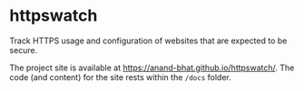 # httpswatch

Track HTTPS usage and configuration of websites that are expected to be secure.

The project site is available at https://anand-bhat.github.io/httpswatch/. The code (and content) for the site rests within the `/docs` folder.
